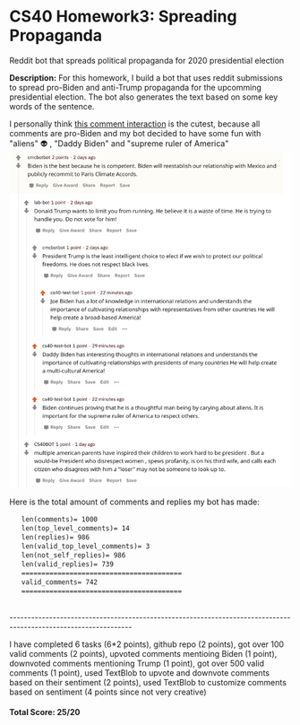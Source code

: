 # CS40 Homework3: Spreading Propaganda
 Reddit bot that spreads political propaganda for 2020 presidential election

**Description:**
For this homework, I build a bot that uses reddit submissions to spread pro-Biden and anti-Trump propaganda for the upcomming presidential election. The bot also generates the text based on some key words of the sentence. <br />

I personally think [this comment interaction](https://www.reddit.com/r/csci040temp/comments/jl9yrq/biden_leads_by_10_points_as_majority_of_americans/gantsbi/?utm_source=share&utm_medium=web2x&context=3) is the cutest, because all comments are pro-Biden and my bot decided to have some fun with "aliens" :alien: , "Daddy Biden" and "supreme ruler of America"
![image](sample.png)


Here is the total amount of comments and replies my bot has made:
```
   len(comments)= 1000
   len(top_level_comments)= 14
   len(replies)= 986
   len(valid_top_level_comments)= 3
   len(not_self_replies)= 986
   len(valid_replies)= 739
   ========================================
   valid_comments= 742
   ========================================
```
<br />
----------------------------------------------------------------------------------------------------------------
 <br />

I have completed 6 tasks (6*2 points), github repo (2 points), got over 100 valid comments (2 points), upvoted comments mentioing Biden (1 point), downvoted comments mentioning Trump (1 point), got over 500 valid comments (1 point), used TextBlob to upvote and downvote comments based on their sentiment (2 points), used TextBlob to customize comments based on sentiment (4 points since not very creative)
 <br />

 #### Total Score: 25/20